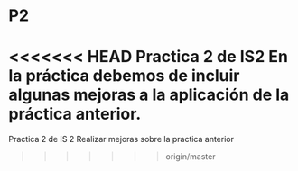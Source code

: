 # P2
<<<<<<< HEAD
Practica 2 de IS2
En la práctica debemos de incluir algunas mejoras a la aplicación de la práctica anterior.
=======
Practica 2 de IS 2
Realizar mejoras sobre la practica anterior
>>>>>>> origin/master
